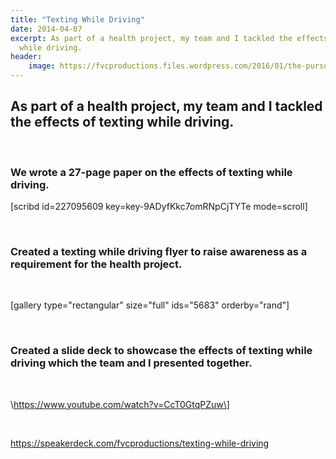 ```yaml
---
title: "Texting While Driving"
date: 2014-04-07
excerpt: As part of a health project, my team and I tackled the effects of texting
  while driving.
header:
    image: https://fvcproductions.files.wordpress.com/2016/01/the-pursuit-of-knowledge-14.png
---
```



As part of a health project, my team and I tackled the effects of texting while driving.
----------------------------------------------------------------------------------------

 

### We wrote a 27-page paper on the effects of texting while driving.

\[scribd id=227095609 key=key-9ADyfKkc7omRNpCjTYTe mode=scroll\]

 

### Created a texting while driving flyer to raise awareness as a requirement for the health project.

 

\[gallery type="rectangular" size="full" ids="5683" orderby="rand"\]

 

### Created a slide deck to showcase the effects of texting while driving which the team and I presented together.

 

\https://www.youtube.com/watch?v=CcT0GtqPZuw\]

 

https://speakerdeck.com/fvcproductions/texting-while-driving
